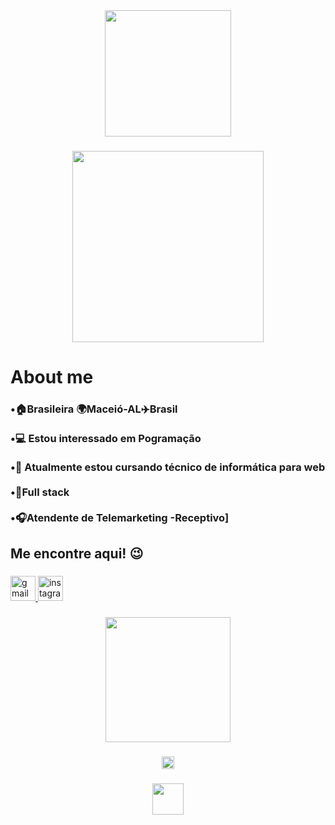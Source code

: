 <div align="center">
  <img height="202" src="https://logos.textgiraffe.com/logos/logo-name/Josiane-designstyle-birthday-m.png"  />
</div>

###

<div align="center">
  <img height="306" src="https://miro.medium.com/v2/resize:fit:1400/format:webp/1*yw0TnheAGN-LPneDaTlaxw.gif"  />
</div>

###

<h1 align="left">About me</h1>

###

<h3 align="left">•🏠Brasileira 🌍Maceió-AL✈️Brasil<br><br>•💻 Estou interessado em Pogramação<br><br>•📖 Atualmente estou cursando técnico de informática para web<br><br>•🎯Full stack<br><br>•🎧Atendente de Telemarketing -Receptivo]</h3>

###

<h2 align="left">Me encontre aqui! 😉</h2>

###

<div align="left">
  <a href="josianelourenco2000@gmail.com" target="_blank">
    <img src="https://img.shields.io/static/v1?message=Gmail&logo=gmail&label=&color=D14836&logoColor=white&labelColor=&style=flat" height="40" alt="gmail logo"  />
  </a>
  <a href="https://www.instagram.com/jo_lourenco_2000/" target="_blank">
    <img src="https://img.shields.io/static/v1?message=Instagram&logo=instagram&label=&color=E4405F&logoColor=white&labelColor=&style=flat" height="40" alt="instagram logo"  />
  </a>
</div>

###

<div align="left">
</div>

###

<h3 align="left"></h3>

###

<div align="center">
  <img height="200" src="https://blog.formacao.dev/content/images/size/w600/format/webp/2024/01/GitHub.png"  />
</div>

###

<div align="center">
  <img height="20" src="https://visitor-badge.laobi.icu/badge?page_id=jojo114548.jojo114548&left_color=darkorchid&left_text=VOLTE%20SEMPRE%20%E2%9D%A4%EF%B8%8F"  />
</div>

###

<div align="center">
  <img height="50" src="https://cdn.dribbble.com/users/1354693/screenshots/9961673/media/0a2ee90d8bd2210fb228caddc8d9d721.gif"  />
</div>

###

<br clear="both">

<h1 align="left"></h1>

###
